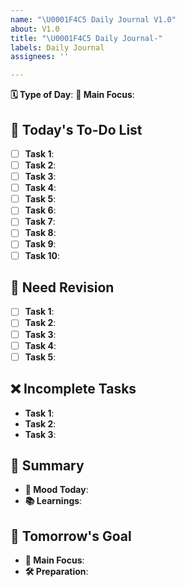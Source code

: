 ```yaml
---
name: "\U0001F4C5 Daily Journal V1.0"
about: V1.0
title: "\U0001F4C5 Daily Journal-"
labels: Daily Journal
assignees: ''

---
```


**🗓️ Type of Day**: 
**🎯 Main Focus**: 

## 📝 Today's To-Do List
- [ ] **Task 1**: 
- [ ] **Task 2**: 
- [ ] **Task 3**: 
- [ ] **Task 4**: 
- [ ] **Task 5**: 
- [ ] **Task 6**: 
- [ ] **Task 7**: 
- [ ] **Task 8**: 
- [ ] **Task 9**: 
- [ ] **Task 10**: 

## 🍵 Need Revision
- [ ] **Task 1**: 
- [ ] **Task 2**: 
- [ ] **Task 3**: 
- [ ] **Task 4**: 
- [ ] **Task 5**: 

## ❌ Incomplete Tasks
- **Task 1**: 
- **Task 2**: 
- **Task 3**: 

## 🌟 Summary
- **🙂 Mood Today**: 
- **📚 Learnings**: 

## 🎯 Tomorrow's Goal
- **🎯 Main Focus**: 
- **🛠️ Preparation**: 
